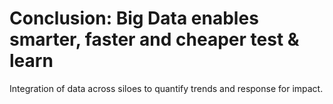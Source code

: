 # Conclusion: Big Data enables smarter, faster and cheaper test & learn

Integration of data across siloes to quantify trends and response for
impact.
